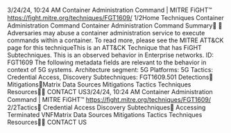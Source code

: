 3/24/24, 10:24 AM Container Administration Command | MITRE FiGHT™
https://ﬁght.mitre.org/techniques/FGT1609/ 1/2Home Techniques Container Administration Command
Container Administration
Command
Summary󰅂 󰅂
Adversaries may abuse a container administration service to
execute commands within a container. To read more, please
see the MITRE ATT&CK page for this techniqueThis is an ATT&CK
Technique that has FiGHT
Subtechniques.
This is an observed behavior
in Enterprise networks.
ID: FGT1609
The following metadata
fields are relevant to the
behavior in context of 5G
systems.
Architecture segment: 5G
Platforms: 5G
Tactics: Credential Access,
Discovery
Subtechniques:
FGT1609.501
Detections󰅀
Mitigations󰅀Matrix Data Sources Mitigations Tactics Techniques Resources󰍝󰇙
CONTACT US3/24/24, 10:24 AM Container Administration Command | MITRE FiGHT™
https://ﬁght.mitre.org/techniques/FGT1609/ 2/2Tactics󰅀
Credential Access
Discovery
Subtechniques󰅀
Accessing Terminated VNFMatrix Data Sources Mitigations Tactics Techniques Resources󰍝󰇙
CONTACT US